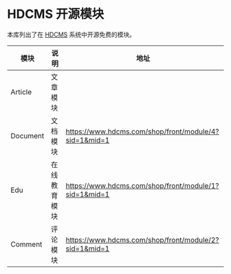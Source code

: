 # HDCMS 开源模块

本库列出了在 [HDCMS](http://www.hdcms.com) 系统中开源免费的模块。



| 模块     | 说明         | 地址                                                    |
| -------- | ------------ | ------------------------------------------------------- |
| Article  | 文章模块     |                                                         |
| Document | 文档模块     | <https://www.hdcms.com/shop/front/module/4?sid=1&mid=1> |
| Edu      | 在线教育模块 | <https://www.hdcms.com/shop/front/module/1?sid=1&mid=1> |
| Comment  | 评论模块     | <https://www.hdcms.com/shop/front/module/2?sid=1&mid=1> |

